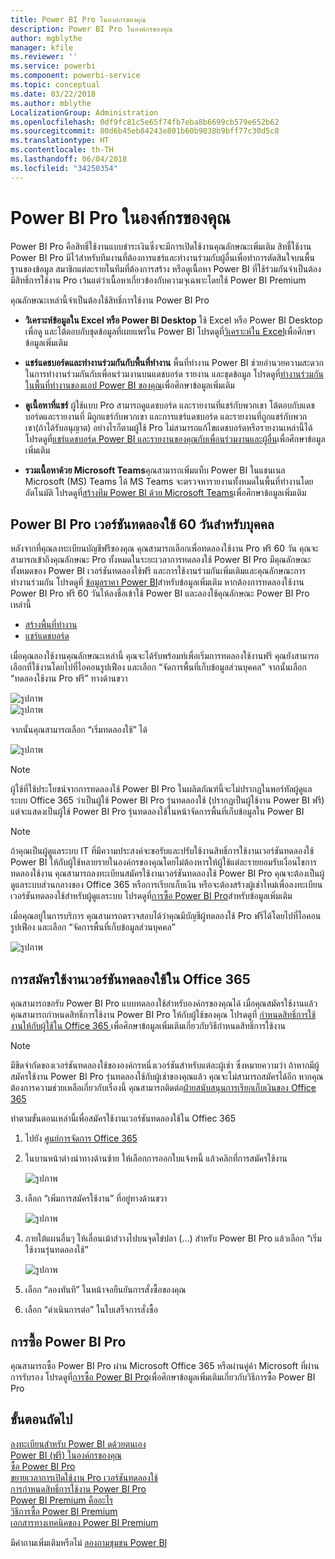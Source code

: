 ```yaml
---
title: Power BI Pro ในองค์กรของคุณ
description: Power BI Pro ในองค์กรของคุณ
author: mgblythe
manager: kfile
ms.reviewer: ''
ms.service: powerbi
ms.component: powerbi-service
ms.topic: conceptual
ms.date: 03/22/2018
ms.author: mblythe
LocalizationGroup: Administration
ms.openlocfilehash: 0df9fc81c5e65f74fb7eba8b6699cb579e652b62
ms.sourcegitcommit: 80d6b45eb84243e801b60b9038b9bff77c30d5c8
ms.translationtype: HT
ms.contentlocale: th-TH
ms.lasthandoff: 06/04/2018
ms.locfileid: "34250354"
---
```

# <a name="power-bi-pro-in-your-organization"></a>Power BI Pro ในองค์กรของคุณ

Power BI Pro คือสิทธิ์ใช้งานแบบชำระเงินซึ่งจะมีการเปิดใช้งานคุณลักษณะเพิ่มเติม สิทธื์ใช้งาน Power BI Pro มีไว้สำหรับทีมงานที่ต้องการแชร์และทำงานร่วมกับผู้อื่นเพื่อทำการตัดสินใจบนพื้นฐานของข้อมูล  สมาชิกแต่ละรายในทีมที่ต้องการสร้าง หรือดูเนื้อหา Power BI ที่ใช้ร่วมกันจำเป็นต้องมีสิทธิ์การใช้งาน Pro เว้นแต่ว่าเนื้อหาเกี่ยวข้องกับความจุเฉพาะโดยใช้ Power BI Premium

คุณลักษณะเหล่านี้จำเป็นต้องใช้สิทธิ์การใช้งาน Power BI Pro

* **วิเคราะห์ข้อมูลใน Excel หรือ Power BI Desktop** ใช้ Excel หรือ Power BI Desktop เพื่อดู และโต้ตอบกับชุดข้อมูลที่เผยแพร่ใน Power BI โปรดดูที่[วิเคราะห์ใน Excel](service-analyze-in-excel.md)เพื่อศึกษาข้อมูลเพิ่มเติม

* **แชร์แดชบอร์ดและทำงานร่วมกันกับพื้นที่ทำงาน** พื้นที่ทำงาน Power BI ช่วยอำนวยความสะดวกในการทำงานร่วมกันกับเพื่อนร่วมงานบนแดชบอร์ด รายงาน และชุดข้อมูล โปรดดูที่[ทำงานร่วมกันในพื้นที่ทำงานของแอป Power BI ของคุณ](service-collaborate-power-bi-workspace.md)เพื่อศึกษาข้อมูลเพิ่มเติม

* **ดูเนื้อหาที่แชร์** ผู้ใช้แบบ Pro สามารถดูแดชบอร์ด และรายงานที่แชร์กับพวกเขา โต้ตอบกับแดชบอร์ดและรายงานที่ มีถูกแชร์กับพวกเขา และการแชร์แดชบอร์ด และรายงานที่ถูกแชร์กับพวกเขา(ถ้าได้รับอนุญาต) อย่างไรก็ตามผู้ใช้ Pro ไม่สามารถแก้ไขแดชบอร์ดหรือรายงานเหล่านี้ได้ โปรดดูที่[แชร์แดชบอร์ด Power BI และรายงานของคุณกับเพื่อนร่วมงานและผู้อื่น](service-share-dashboards.md)เพื่อศึกษาข้อมูลเพิ่มเติม

* **รวมเนื้อหาด้วย Microsoft Teams**คุณสามารถเพิ่มแท็บ Power BI ในแชนเนล Microsoft (MS) Teams ได้ MS Teams จะตรวจหารายงานทั้งหมดในพื้นที่ทำงานโดยอัตโนมัติ โปรดดูที่[สร้างทีม Power BI ด้วย Microsoft Teams](https://powerbi.microsoft.com/en-us/blog/power-bi-teams-up-with-microsoft-teams/)เพื่อศึกษาข้อมูลเพิ่มเติม 

## <a name="power-bi-pro-60-day-trial-for-individuals"></a>Power BI Pro เวอร์ชันทดลองใช้ 60 วันสำหรับบุคคล

หลังจากที่คุณลงทะเบียนบัญชีฟรีของคุณ คุณสามารถเลือกเพื่อทดลองใช้งาน Pro ฟรี 60 วัน คุณจะสามารถเข้าถึงคุณลักษณะ Pro ทั้งหมดในระยะเวลาการทดลองใช้ Power BI Pro มีคุณลักษณะทั้งหมดของ Power BI เวอร์ชันทดลองใช้ฟรี และการใช้งานร่วมกันเพิ่มเติมและคุณลักษณะการทำงานร่วมกัน โปรดดูที่ [ข้อมูลราคา Power BI](https://powerbi.microsoft.com/en-us/pricing/)สำหรับข้อมูลเพิ่มเติม หากต้องการทดลองใช้งาน Power BI Pro ฟรี 60 วันให้ลงชื่อเข้าใช้ Power BI และลองใช้คุณลักษณะ Power BI Pro เหล่านี้

* [สร้างพื้นที่ทำงาน](service-create-distribute-apps.md)
* [แชร์แดชบอร์ด](service-share-dashboards.md)

เมื่อคุณลองใช้งานคุณลักษณะเหล่านี้ คุณจะได้รับพร้อมท์เพื่อเริ่มการทดลองใช้งานฟรี คุณยังสามารถเลือกที่ใช้งานโดยไปที่ไอคอนรูปเฟือง และเลือก “จัดการพื้นที่เก็บข้อมูลส่วนบุคคล” จากนั้นเลือก “ทดลองใช้งาน Pro ฟรี” ทางด้านขวา

   ![รูปภาพ](media/service-power-bi-pro-in-your-organization/service-power-bi-pro-in-your-organization-01.png)
   </br>
   ![รูปภาพ](media/service-power-bi-pro-in-your-organization/service-power-bi-pro-in-your-organization-02.png)

จากนั้นคุณสามารถเลือก “เริ่มทดลองใช้” ได้

   ![รูปภาพ](media/service-power-bi-pro-in-your-organization/service-power-bi-pro-in-your-organization-03.png)

> [!NOTE]
> ผู้ใช้ที่ใช้ประโยชน์จากการทดลองใช้ Power BI Pro ในผลิตภัณฑ์นี้จะไม่ปรากฏในพอร์ทัลผู้ดูแลระบบ Office 365 ว่าเป็นผู้ใช้ Power BI Pro รุ่นทดลองใช้ (ปรากฏเป็นผู้ใช้งาน Power BI ฟรี) แต่จะแสดงเป็นผู้ใช้ Power BI Pro รุ่นทดลองใช้ในหน้าจัดการพื้นที่เก็บข้อมูลใน Power BI
>

> [!NOTE]
> ถ้าคุณเป็นผู้ดูแลระบบ IT ที่มีความประสงค์จะขอรับและปรับใช้งานสิทธิ์การใช้งานเวอร์ชันทดลองใช้ Power BI ให้กับผู้ใช้หลายรายในองค์กรของคุณโดยไม่ต้องหารให้ผู้ใช้แต่ละรายยอมรับเงื่อนไขการทดลองใช้งาน คุณสามารถลงทะเบียนสมัครใช้งานเวอร์ชันทดลองใช้ Power BI Pro คุณจะต้องเป็นผู้ดูแลระบบส่วนกลางของ Office 365 หรือการเรียกเก็บเงิน หรือจะต้องสร้างผู้เช่าใหม่เพื่อลงทะเบียนเวอร์ชันทดลองใช้สำหรับผู้ดูแลระบบ โปรดดูที่[การซื้อ Power BI Pro](service-admin-purchasing-power-bi-pro.md)สำหรับข้อมูลเพิ่มเติม
>

เมื่อคุณอยู่ในการบริการ คุณสามารถตรวจสอบได้ว่าคุณมีบัญชีผู้ทดลองใช้ Pro ฟรีได้โดยไปที่ไอคอนรูปเฟือง และเลือก “จัดการพื้นที่เก็บข้อมูลส่วนบุคคล”

   ![รูปภาพ](media/service-power-bi-pro-in-your-organization/service-power-bi-pro-in-your-organization-04.png)

## <a name="subscription-trial-in-office-365"></a>การสมัครใช้งานเวอร์ชันทดลองใช้ใน Office 365

คุณสามารถขอรับ Power BI Pro แบบทดลองใช้สำหรับองค์กรของคุณได้ เมื่อคุณสมัครใช้งานแล้ว คุณสามารถกำหนดสิทธิ์การใช้งาน Power BI Pro ให้กับผู้ใช้ของคุณ โปรดดูที่ [กำหนดสิทธิ์การใช้งานให้กับผู้ใช้ใน Office 365 ](https://support.office.com/en-us/article/assign-licenses-to-users-in-office-365-for-business-997596b5-4173-4627-b915-36abac6786dc?ui=en-US&rs=en-US&ad=US)เพื่อศึกษาข้อมูลเพิ่มเติมเกี่ยวกับวิธีกำหนดสิทธิ์การใช้งาน

> [!NOTE]
> มีขีดจำกัดของเวอร์ชันทดลองใช้ขององค์กรหนึ่งเวอร์ชันสำหรับแต่ละผู้เช่า ซึ่งหมายความว่า ถ้าหากมีผู้สมัครใช้งาน Power BI Pro รุ่นทดลองใช้กับผู้เช่าของคุณแล้ว คุณจะไม่สามารถสมัครได้อีก หากคุณต้องการความช่วยเหลือเกี่ยวกับเรื่องนี้ คุณสามารถติดต่อ[ฝ่ายสนับสนุนการเรียกเก็บเงินของ Office 365](https://support.office.microsoft.com/en-us/article/contact-support-for-business-products-admin-help-32a17ca7-6fa0-4870-8a8d-e25ba4ccfd4b?CorrelationId=552bbf37-214f-4202-80cb-b94240dcd671&ui=en-US&rs=en-US&ad=US)
>

ทำตามขั้นตอนเหล่านี้เพื่อสมัครใช้งานเวอร์ชันทดลองใช้ใน Offiec 365

1. ไปยัง [ศูนย์การจัดการ Office 365](https://portal.office.com/adminportal/home#/homepage)
2. ในบานหน้าต่างนำทางด้านซ้าย ให้เลือกการออกใบแจ้งหนี้ แล้วคลิกที่การสมัครใช้งาน

   ![รูปภาพ](media/service-power-bi-pro-in-your-organization/service-power-bi-pro-in-your-organization-05.png)

3. เลือก “เพิ่มการสมัครใช้งาน” ที่อยู่ทางด้านขวา

   ![รูปภาพ](media/service-power-bi-pro-in-your-organization/service-power-bi-pro-in-your-organization-06.png)

4. ภายใต้แผนอื่นๆ ให้เลื่อนเม้าส์วางไปบนจุดไข่ปลา (...) สำหรับ Power BI Pro แล้วเลือก “เริ่มใช้งานรุ่นทดลองใช้”

   ![รูปภาพ](media/service-power-bi-pro-in-your-organization/service-power-bi-pro-in-your-organization-07.png) 

5. เลือก “ลองทันที” ในหน้าจอยืนยันการสั่งซื้อของคุณ
6. เลือก “ดำเนินการต่อ” ในใบเสร็จการสั่งซื้อ

## <a name="purchasing-power-bi-pro"></a>การซื้อ Power BI Pro

คุณสามารถซื้อ Power BI Pro ผ่าน Microsoft Office 365 หรือผ่านคู่ค้า Microsoft ที่ผ่านการรับรอง โปรดดูที่[การซื้อ Power BI Pro](service-admin-purchasing-power-bi-pro.md)เพื่อศึกษาข้อมูลเพิ่มเติมเกี่ยวกับวิธีการซื้อ Power BI Pro

## <a name="next-steps"></a>ขั้นตอนถัดไป
[ลงทะเบียนสำหรับ Power BI ดด้วยตนเอง](service-admin-signing-up-for-power-bi-with-a-new-office-365-trial.md)
<br/>
[Power BI (ฟรี) ในองค์กรของคุณ](service-admin-service-free-in-your-organization.md)
<br/>
[ซื้อ Power BI Pro](service-admin-purchasing-power-bi-pro.md)
<br/>
[ขยายเวลาการเปิดใช้งาน Pro เวอร์ชันทดลองใช้](service-extended-pro-trial.md)
<br/>
[การกำหนดสิทธิ์การใช้งาน Power BI Pro](service-admin-assigning-power-bi-pro-licenses.md)
<br/>
[Power BI Premium คืออะไร](service-admin-premium-manage.md)
<br/>
[วิธีการซื้อ Power BI Premium](service-admin-premium-purchase.md)
<br/>
[เอกสารทางเทคนิคของ Power BI Premium](https://aka.ms/pbipremiumwhitepaper)

มีคำถามเพิ่มเติมหรือไม่ [ลองถามชุมชน Power BI](https://community.powerbi.com/)